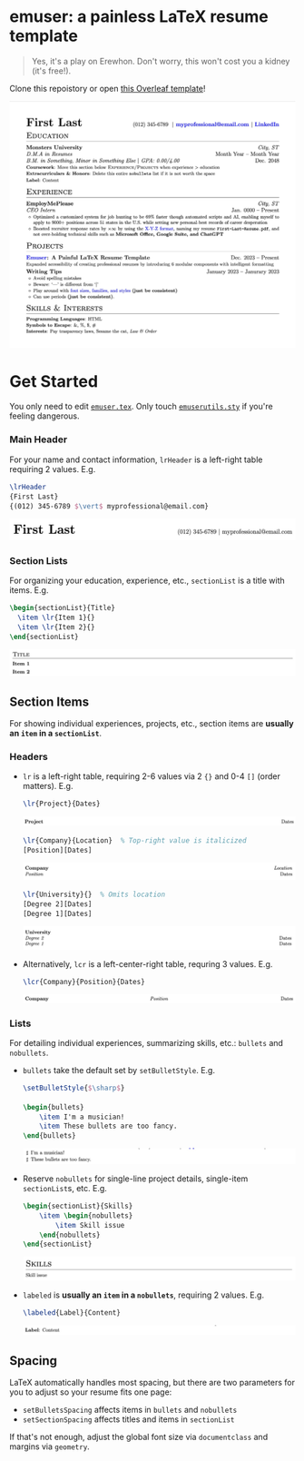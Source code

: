 # emuser: a painless LaTeX resume template

> Yes, it's a play on Erewhon. Don't worry, this won't cost you a kidney (it's free!).

Clone this repoistory or open [this Overleaf template](plsmakelink)!

![Emuser template](images/emuser.png)

# Get Started

You only need to edit [`emuser.tex`](emuser.tex). Only touch [`emuserutils.sty`](emuserutils.sty) if you're feeling dangerous.

### Main Header

For your name and contact information, `lrHeader` is a left-right table requiring 2 values. E.g.

```latex
\lrHeader
{First Last}
{(012) 345-6789 $\vert$ myprofessional@email.com}
```

![Main header of "First Last" with phone number and email](images/lrHeader.png)

### Section Lists

For organizing your education, experience, etc., `sectionList` is a title with items. E.g.

```latex
\begin{sectionList}{Title}
  \item \lr{Item 1}{}
  \item \lr{Item 2}{}
\end{sectionList}
```

![Section list of "Title" with "Item 1" and "Item 2"](images/sectionList.png)

## Section Items

For showing individual experiences, projects, etc., section items are **usually an `item` in a `sectionList`**.

### Headers

- `lr` is a left-right table, requiring 2-6 values via 2 `{}` and 0-4 `[]` (order matters). E.g.

  ```latex
  \lr{Project}{Dates}
  ```

  ![Left-right table of "Project" and "Dates"](images/lrProject.png)

  ```latex
  \lr{Company}{Location}  % Top-right value is italicized
  [Position][Dates]
  ```

  ![Left-right table of "Company" and "Location" with "Position" and "Dates](images/lrCompany.png)

  ```latex
  \lr{University}{}  % Omits location
  [Degree 2][Dates]
  [Degree 1][Dates]
  ```

  ![Left-right table of "University" with "Degree 2," "Degree 1," and two "Dates"](images/lrUniversity.png)

- Alternatively, `lcr` is a left-center-right table, requring 3 values. E.g.
  ```latex
  \lcr{Company}{Position}{Dates}
  ```
  ![Left-center-right table of "Company," "Position," and "Dates"](images/lcr.png)

### Lists

For detailing individual experiences, summarizing skills, etc.: `bullets` and `nobullets`.

- `bullets` take the default set by `setBulletStyle`. E.g.

  ```latex
  \setBulletStyle{$\sharp$}

  \begin{bullets}
      \item I'm a musician!
      \item These bullets are too fancy.
  \end{bullets}
  ```

  ![Bulleted list of two sharp bullets](images/bullets.png)

- Reserve `nobullets` for single-line project details, single-item `sectionList`s, etc. E.g.

  ```latex
  \begin{sectionList}{Skills}
      \item \begin{nobullets}
          \item Skill issue
      \end{nobullets}
  \end{sectionList}
  ```

  ![Section list of "Skills" with "Skill issue"](images/nobullets.png)

- `labeled` is **usually an `item` in a `nobullets`**, requiring 2 values. E.g.
  ```latex
  \labeled{Label}{Content}
  ```
  ![Labeled item of "Label" with "Content](images/labeled.png)

## Spacing

LaTeX automatically handles most spacing, but there are two parameters for you to adjust so your resume fits one page:

- `setBulletsSpacing` affects items in `bullets` and `nobullets`
- `setSectionSpacing` affects titles and items in `sectionList`

If that's not enough, adjust the global font size via `documentclass` and margins via `geometry`.
